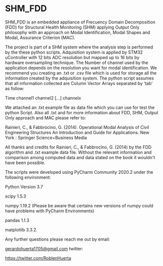 # SHM_FDD
SHM_FDD is an embedded appliance of Frecuency Domain Decomposition (FDD) for Structural Health Monitoring (SHM) applying Output Only philosophy with an approach on 
Modal Identification, Modal Shapes and Modal, Assurance Criterion (MAC).

The project is part of a SHM system where the analysis step is performed by the these python scripts. Adquisition system is applied by STM32 uController with 12 bits
ADC resolution but mapped up to 16 bits by hardware oversampling technique. The Number of channel used by the application depends on the resolution you want for modal 
identification. 
We recommend you creating an .txt or .csv file which is used for storage all the information created by the adquisition system. The python script assumes that all
information collected are Column Vector Arrays separated by 'tab' as follow: 

Time  channel1  channel2 [...] channelx


We attached an .txt example file as data file which you can use for test the python Script. Also all .txt and for more information about FDD, SHM, Output Only approach and MAC please refer to: 

Rainieri, C., & Fabbrocino, G. (2014). Operational Modal Analysis of Civil Engineering Structures An Introduction and Guide for Applications. 
New York : Springer Science+Business Media
 
All thanks and credits for Rainieri, C., & Fabbrocino, G. (2014) by the
FDD algorithm and .txt example data file. Without the relevant information and comparison among computed data and data stated on the book it wouldn't have been possible.


The scripts were developed using PyCharm Community 2020.2 under the following environment: 

Python Version 3.7

scipy	1.5.3

numpy	1.19.2  (Please be aware that certains new versions of numpy could have problems with PyCharm Environments)

pandas	1.1.3

matplotlib	3.3.2.


Any further questions please reach me out by email: 

gerardohuerta1705@gmail.com
twitter: 

https://twitter.com/RoblenHuerta
